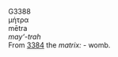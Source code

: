 <body>
  <p>G3388<br>  μήτρα  <br> mētra  <br><i>may‘-trah </i><br>From <a href="g3384.htm">3384</a>  the <i>matrix:</i> - womb.<br></p>
 </body>